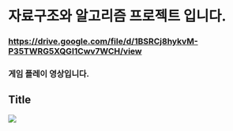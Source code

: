 # 자료구조와 알고리즘 프로젝트 입니다.

### https://drive.google.com/file/d/1BSRCj8hykvM-P35TWRG5XQGI1Cwv7WCH/view
### 게임 플레이 영상입니다.

## Title
<img src="https://user-images.githubusercontent.com/64309436/168539378-c7f89b63-4a29-407d-ba4e-cb276b95a267.png">
